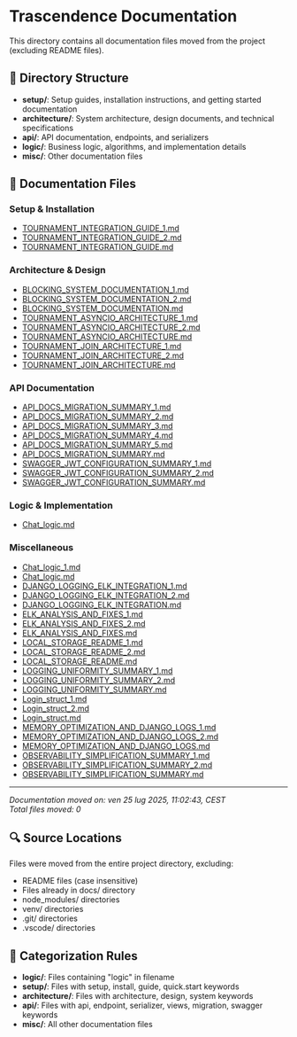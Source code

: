 # Trascendence Documentation

This directory contains all documentation files moved from the project (excluding README files).

## 📁 Directory Structure

- **setup/**: Setup guides, installation instructions, and getting started documentation
- **architecture/**: System architecture, design documents, and technical specifications  
- **api/**: API documentation, endpoints, and serializers
- **logic/**: Business logic, algorithms, and implementation details
- **misc/**: Other documentation files

## 📄 Documentation Files

### Setup & Installation
- [TOURNAMENT_INTEGRATION_GUIDE_1.md](setup/TOURNAMENT_INTEGRATION_GUIDE_1.md)
- [TOURNAMENT_INTEGRATION_GUIDE_2.md](setup/TOURNAMENT_INTEGRATION_GUIDE_2.md)
- [TOURNAMENT_INTEGRATION_GUIDE.md](setup/TOURNAMENT_INTEGRATION_GUIDE.md)


### Architecture & Design  
- [BLOCKING_SYSTEM_DOCUMENTATION_1.md](architecture/BLOCKING_SYSTEM_DOCUMENTATION_1.md)
- [BLOCKING_SYSTEM_DOCUMENTATION_2.md](architecture/BLOCKING_SYSTEM_DOCUMENTATION_2.md)
- [BLOCKING_SYSTEM_DOCUMENTATION.md](architecture/BLOCKING_SYSTEM_DOCUMENTATION.md)
- [TOURNAMENT_ASYNCIO_ARCHITECTURE_1.md](architecture/TOURNAMENT_ASYNCIO_ARCHITECTURE_1.md)
- [TOURNAMENT_ASYNCIO_ARCHITECTURE_2.md](architecture/TOURNAMENT_ASYNCIO_ARCHITECTURE_2.md)
- [TOURNAMENT_ASYNCIO_ARCHITECTURE.md](architecture/TOURNAMENT_ASYNCIO_ARCHITECTURE.md)
- [TOURNAMENT_JOIN_ARCHITECTURE_1.md](architecture/TOURNAMENT_JOIN_ARCHITECTURE_1.md)
- [TOURNAMENT_JOIN_ARCHITECTURE_2.md](architecture/TOURNAMENT_JOIN_ARCHITECTURE_2.md)
- [TOURNAMENT_JOIN_ARCHITECTURE.md](architecture/TOURNAMENT_JOIN_ARCHITECTURE.md)


### API Documentation
- [API_DOCS_MIGRATION_SUMMARY_1.md](api/API_DOCS_MIGRATION_SUMMARY_1.md)
- [API_DOCS_MIGRATION_SUMMARY_2.md](api/API_DOCS_MIGRATION_SUMMARY_2.md)
- [API_DOCS_MIGRATION_SUMMARY_3.md](api/API_DOCS_MIGRATION_SUMMARY_3.md)
- [API_DOCS_MIGRATION_SUMMARY_4.md](api/API_DOCS_MIGRATION_SUMMARY_4.md)
- [API_DOCS_MIGRATION_SUMMARY_5.md](api/API_DOCS_MIGRATION_SUMMARY_5.md)
- [API_DOCS_MIGRATION_SUMMARY.md](api/API_DOCS_MIGRATION_SUMMARY.md)
- [SWAGGER_JWT_CONFIGURATION_SUMMARY_1.md](api/SWAGGER_JWT_CONFIGURATION_SUMMARY_1.md)
- [SWAGGER_JWT_CONFIGURATION_SUMMARY_2.md](api/SWAGGER_JWT_CONFIGURATION_SUMMARY_2.md)
- [SWAGGER_JWT_CONFIGURATION_SUMMARY.md](api/SWAGGER_JWT_CONFIGURATION_SUMMARY.md)


### Logic & Implementation
- [Chat_logic.md](logic/Chat_logic.md)


### Miscellaneous
- [Chat_logic_1.md](misc/Chat_logic_1.md)
- [Chat_logic.md](misc/Chat_logic.md)
- [DJANGO_LOGGING_ELK_INTEGRATION_1.md](misc/DJANGO_LOGGING_ELK_INTEGRATION_1.md)
- [DJANGO_LOGGING_ELK_INTEGRATION_2.md](misc/DJANGO_LOGGING_ELK_INTEGRATION_2.md)
- [DJANGO_LOGGING_ELK_INTEGRATION.md](misc/DJANGO_LOGGING_ELK_INTEGRATION.md)
- [ELK_ANALYSIS_AND_FIXES_1.md](misc/ELK_ANALYSIS_AND_FIXES_1.md)
- [ELK_ANALYSIS_AND_FIXES_2.md](misc/ELK_ANALYSIS_AND_FIXES_2.md)
- [ELK_ANALYSIS_AND_FIXES.md](misc/ELK_ANALYSIS_AND_FIXES.md)
- [LOCAL_STORAGE_README_1.md](misc/LOCAL_STORAGE_README_1.md)
- [LOCAL_STORAGE_README_2.md](misc/LOCAL_STORAGE_README_2.md)
- [LOCAL_STORAGE_README.md](misc/LOCAL_STORAGE_README.md)
- [LOGGING_UNIFORMITY_SUMMARY_1.md](misc/LOGGING_UNIFORMITY_SUMMARY_1.md)
- [LOGGING_UNIFORMITY_SUMMARY_2.md](misc/LOGGING_UNIFORMITY_SUMMARY_2.md)
- [LOGGING_UNIFORMITY_SUMMARY.md](misc/LOGGING_UNIFORMITY_SUMMARY.md)
- [Login_struct_1.md](misc/Login_struct_1.md)
- [Login_struct_2.md](misc/Login_struct_2.md)
- [Login_struct.md](misc/Login_struct.md)
- [MEMORY_OPTIMIZATION_AND_DJANGO_LOGS_1.md](misc/MEMORY_OPTIMIZATION_AND_DJANGO_LOGS_1.md)
- [MEMORY_OPTIMIZATION_AND_DJANGO_LOGS_2.md](misc/MEMORY_OPTIMIZATION_AND_DJANGO_LOGS_2.md)
- [MEMORY_OPTIMIZATION_AND_DJANGO_LOGS.md](misc/MEMORY_OPTIMIZATION_AND_DJANGO_LOGS.md)
- [OBSERVABILITY_SIMPLIFICATION_SUMMARY_1.md](misc/OBSERVABILITY_SIMPLIFICATION_SUMMARY_1.md)
- [OBSERVABILITY_SIMPLIFICATION_SUMMARY_2.md](misc/OBSERVABILITY_SIMPLIFICATION_SUMMARY_2.md)
- [OBSERVABILITY_SIMPLIFICATION_SUMMARY.md](misc/OBSERVABILITY_SIMPLIFICATION_SUMMARY.md)


---

*Documentation moved on: ven 25 lug 2025, 11:02:43, CEST*  
*Total files moved: 0*

## 🔍 Source Locations

Files were moved from the entire project directory, excluding:
- README files (case insensitive)
- Files already in docs/ directory  
- node_modules/ directories
- venv/ directories
- .git/ directories
- .vscode/ directories

## 📂 Categorization Rules

- **logic/**: Files containing "logic" in filename
- **setup/**: Files with setup, install, guide, quick.start keywords
- **architecture/**: Files with architecture, design, system keywords
- **api/**: Files with api, endpoint, serializer, views, migration, swagger keywords
- **misc/**: All other documentation files


